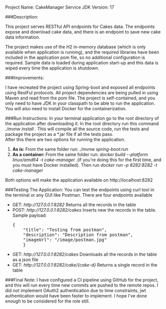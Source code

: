 Project Name: CakeManager Service
JDK Version: 17

###Description:
<p>This project serves RESTful API endpoints for Cakes data. The endpoints expose and download cake data, 
and there is an endpoint to save new cake data information.</p>
<p>The project makes use of the H2 in-memory database (which is only available when
application is running),
and the required libraries have been included in the application pom file, so no
additional configuration is required. Sample data is loaded during application start-up
and this data is wiped every time the application is shutdown.</p>

###Improvements:
<p>I have recreated the project using Spring-boot and exposed all endpoints using RestFul protocols.
All project dependencies are being pulled in using Maven and read from the pom file. The 
project is self-contained, and you only need to have JDK in your classpath to 
be able to run the application. You will also need to install Docker for the containerization.</p>

###Run Instructions:
In your terminal application go to the root directory of the application after downloading it. In
the root directory run this command <em>./mvnw install </em>. This will compile all the source code,
run the tests and package the project as a *.jar file if all the tests pass.<br />
After this there are two options for running the application.
<ol>
    <li><b>As is: </b>From the same folder run: <em>./mvnw spring-boot:run</em></li>
    <li><b>As a container: </b>From the same folder run: 
    <em>docker build --platform linux/amd64 -t cake-manager .</em>(if you're doing this for the first time, and you 
    must have Docker installed). Then run <em>docker run -p 8282:8282 -t cake-manager</em></li>
</ol>
Both options will make the application available on http://localhost:8282

###Testing The Application:
You can test the endpoints using curl tool in the terminal or any GUI like Postman. There are four endpoints
available
<ul>
    <li>GET: <em>http://127.0.0.1:8282</em> Returns all the records in the table</li>
    <li>POST: <em>http://127.0.0.1:8282/cakes</em> Inserts new the records in the table. Sample payload: <pre>{
    "title": "Testing from postman",
    "description": "Description from postman",
    "imageUrl": "/image/postman.jpg"
    }</pre></li>
    <li>GET: <em>http://127.0.0.1:8282/cakes</em> Downloads all the records in the table as a json file</li>
    <li>GET: <em>http://127.0.0.1:8282/cake/{cake-d}</em> Returns a single record in the table</li>
</ul>

###Final Note:
I have configured a CI pipeline using GitHub for the project, and this will run every time new commits are pushed to the
remote repos. I did not implement OAuth2 authentication due to time constraints, jwt authentication would have been
faster to implement. I hope I’ve done enough to be considered for the role still.
